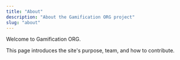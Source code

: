 ```yaml
---
title: "About"
description: "About the Gamification ORG project"
slug: "about"
---
```


Welcome to Gamification ORG.

This page introduces the site's purpose, team, and how to contribute.

